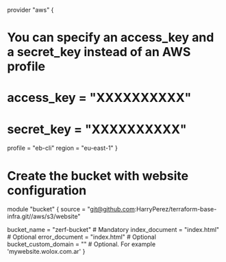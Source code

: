provider "aws" {
  # You can specify an access_key and a secret_key instead of an AWS profile
  # access_key = "XXXXXXXXXX"
  # secret_key = "XXXXXXXXXX"
  profile = "eb-cli"
  region  = "eu-east-1"
}

# Create the bucket with website configuration
module "bucket" {
  source = "git@github.com:HarryPerez/terraform-base-infra.git//aws/s3/website"

  bucket_name          = "zerf-bucket" # Mandatory
  index_document       = "index.html"  # Optional
  error_document       = "index.html"  # Optional
  bucket_custom_domain = ""            # Optional. For example 'mywebsite.wolox.com.ar'
}